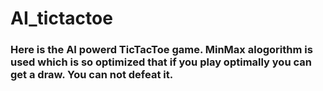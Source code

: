 # AI_tictactoe

### Here is the AI powerd TicTacToe game. MinMax alogorithm is used which is so optimized that if you play optimally you can get a draw. You can not defeat it.